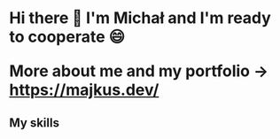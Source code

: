<h1>Hi there 👋 I'm Michał and I'm ready to cooperate 😄
  
More about me and my portfolio -> https://majkus.dev/</h1>

<h2>My skills</h2>

<!--
**majkus1/majkus1** is a ✨ _special_ ✨ repository because its `README.md` (this file) appears on your GitHub profile.

Here are some ideas to get you started:

- 🔭 I’m currently working on ...
- 🌱 I’m currently learning ...
- 👯 I’m looking to collaborate on ...
- 🤔 I’m looking for help with ...
- 💬 Ask me about ...
- 📫 How to reach me: ...
- 😄 Pronouns: ...
- ⚡ Fun fact: ...
-->
